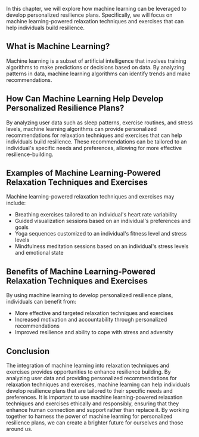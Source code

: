 
In this chapter, we will explore how machine learning can be leveraged to develop personalized resilience plans. Specifically, we will focus on machine learning-powered relaxation techniques and exercises that can help individuals build resilience.

What is Machine Learning?
-------------------------

Machine learning is a subset of artificial intelligence that involves training algorithms to make predictions or decisions based on data. By analyzing patterns in data, machine learning algorithms can identify trends and make recommendations.

How Can Machine Learning Help Develop Personalized Resilience Plans?
--------------------------------------------------------------------

By analyzing user data such as sleep patterns, exercise routines, and stress levels, machine learning algorithms can provide personalized recommendations for relaxation techniques and exercises that can help individuals build resilience. These recommendations can be tailored to an individual's specific needs and preferences, allowing for more effective resilience-building.

Examples of Machine Learning-Powered Relaxation Techniques and Exercises
------------------------------------------------------------------------

Machine learning-powered relaxation techniques and exercises may include:

* Breathing exercises tailored to an individual's heart rate variability
* Guided visualization sessions based on an individual's preferences and goals
* Yoga sequences customized to an individual's fitness level and stress levels
* Mindfulness meditation sessions based on an individual's stress levels and emotional state

Benefits of Machine Learning-Powered Relaxation Techniques and Exercises
------------------------------------------------------------------------

By using machine learning to develop personalized resilience plans, individuals can benefit from:

* More effective and targeted relaxation techniques and exercises
* Increased motivation and accountability through personalized recommendations
* Improved resilience and ability to cope with stress and adversity

Conclusion
----------

The integration of machine learning into relaxation techniques and exercises provides opportunities to enhance resilience building. By analyzing user data and providing personalized recommendations for relaxation techniques and exercises, machine learning can help individuals develop resilience plans that are tailored to their specific needs and preferences. It is important to use machine learning-powered relaxation techniques and exercises ethically and responsibly, ensuring that they enhance human connection and support rather than replace it. By working together to harness the power of machine learning for personalized resilience plans, we can create a brighter future for ourselves and those around us.

